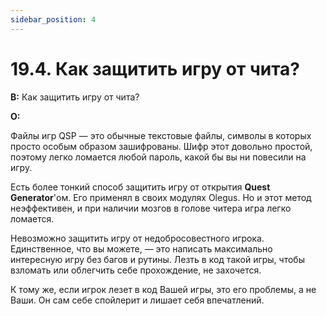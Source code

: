 ```yaml
---
sidebar_position: 4
---
```


# 19.4. Как защитить игру от чита?
<!-- [:faq_19_04] -->
**В:** Как защитить игру от чита?

**О:**

Файлы игр QSP — это обычные текстовые файлы, символы в которых просто особым образом зашифрованы. Шифр этот довольно простой, поэтому легко ломается любой пароль, какой бы вы ни повесили на игру.	

Есть более тонкий способ защитить игру от открытия **Quest Generator**'ом. Его применял в своих модулях Olegus. Но и этот метод неэффективен, и при наличии мозгов в голове читера игра легко ломается.

Невозможно защитить игру от недобросовестного игрока. Единственное, что вы можете, — это написать максимально интересную игру без багов и рутины. Лезть в код такой игры, чтобы взломать или облегчить себе прохождение, не захочется.

К тому же, если игрок лезет в код Вашей игры, это его проблемы, а не Ваши. Он сам себе спойлерит и лишает себя впечатлений.
